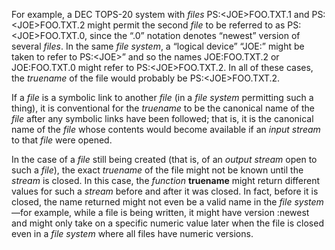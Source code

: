  

For example, a DEC TOPS-20 system with *files* PS:&#60;JOE&#62;FOO.TXT.1 and PS:&#60;JOE&#62;FOO.TXT.2 might permit the second *file* to be referred to as PS:&#60;JOE&#62;FOO.TXT.0, since the “.0” notation denotes “newest” version of several *files*. In the same *file system*, a “logical device” “JOE:” might be taken to refer to PS:&#60;JOE&#62;” and so the names JOE:FOO.TXT.2 or JOE:FOO.TXT.0 might refer to PS:&#60;JOE&#62;FOO.TXT.2. In all of these cases, the *truename* of the file would probably be PS:&#60;JOE&#62;FOO.TXT.2. 

If a *file* is a symbolic link to another *file* (in a *file system* permitting such a thing), it is conventional for the *truename* to be the canonical name of the *file* after any symbolic links have been followed; that is, it is the canonical name of the *file* whose contents would become available if an *input stream* to that *file* were opened. 

In the case of a *file* still being created (that is, of an *output stream* open to such a *file*), the exact *truename* of the file might not be known until the *stream* is closed. In this case, the *function* **truename** might return different values for such a *stream* before and after it was closed. In fact, before it is closed, the name returned might not even be a valid name in the *file system*—for example, while a file is being written, it might have version :newest and might only take on a specific numeric value later when the file is closed even in a *file system* where all files have numeric versions. 



 

 

